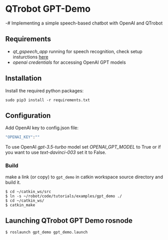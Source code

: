 # QTrobot GPT-Demo

-# Implementing a simple speech-based chatbot with OpenAI and QTrobot

## Requirements 
- *qt_gspeech_app* running for speech recognition, check setup insturctions [here](https://github.com/luxai-qtrobot/software/tree/master/apps/qt_gspeech_app)
- *openai credentials* for accessing OpenAI GPT models 

## Installation 
Install the required python packages:

```
sudo pip3 install -r requirements.txt
```

## Configuration
Add OpenAI key to config.json file:

```bash
"OPENAI_KEY":""
```

To use OpenAI *gpt-3.5-turbo* model set *OPENAI_GPT_MODEL* to True or if you want to use *text-davinci-003* set it to False.

### Build 
make a link (or copy) to `gpt_demo` in catkin workspace source directory and build it.

```
$ cd ~/catkin_ws/src
$ ln -s ~/robot/code/tutorials/examples/gpt_demo ./
$ cd ~/catkin_ws/
$ catkin_make
```

## Launching QTrobot GPT Demo rosnode
```
$ roslaunch gpt_demo gpt_demo.launch
```

